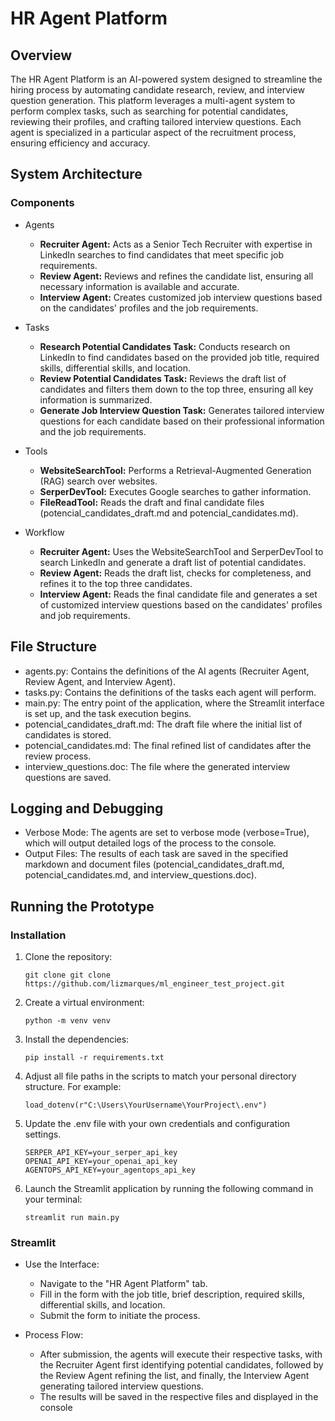 # HR Agent Platform
## Overview
The HR Agent Platform is an AI-powered system designed to streamline the hiring process by automating candidate research, review, and interview question generation. This platform leverages a multi-agent system to perform complex tasks, such as searching for potential candidates, reviewing their profiles, and crafting tailored interview questions. Each agent is specialized in a particular aspect of the recruitment process, ensuring efficiency and accuracy.

## System Architecture
### Components
- Agents

    - **Recruiter Agent:** Acts as a Senior Tech Recruiter with expertise in LinkedIn searches to find candidates that meet specific job requirements.
    - **Review Agent:** Reviews and refines the candidate list, ensuring all necessary information is available and accurate.
    - **Interview Agent:** Creates customized job interview questions based on the candidates' profiles and the job requirements.
  
- Tasks

    - **Research Potential Candidates Task:** Conducts research on LinkedIn to find candidates based on the provided job title, required skills, differential skills, and location.
    - **Review Potential Candidates Task:** Reviews the draft list of candidates and filters them down to the top three, ensuring all key information is summarized.
    - **Generate Job Interview Question Task:** Generates tailored interview questions for each candidate based on their professional information and the job requirements.

- Tools

    - **WebsiteSearchTool:** Performs a Retrieval-Augmented Generation (RAG) search over websites.
    - **SerperDevTool:** Executes Google searches to gather information.
    - **FileReadTool:** Reads the draft and final candidate files (potencial_candidates_draft.md and potencial_candidates.md).

- Workflow
  
    - **Recruiter Agent:** Uses the WebsiteSearchTool and SerperDevTool to search LinkedIn and generate a draft list of potential candidates.
    - **Review Agent:** Reads the draft list, checks for completeness, and refines it to the top three candidates.
    - **Interview Agent:** Reads the final candidate file and generates a set of customized interview questions based on the candidates' profiles and job requirements.

## File Structure
- agents.py: Contains the definitions of the AI agents (Recruiter Agent, Review Agent, and Interview Agent).
- tasks.py: Contains the definitions of the tasks each agent will perform.
- main.py: The entry point of the application, where the Streamlit interface is set up, and the task execution begins.
- potencial_candidates_draft.md: The draft file where the initial list of candidates is stored.
- potencial_candidates.md: The final refined list of candidates after the review process.
- interview_questions.doc: The file where the generated interview questions are saved.

## Logging and Debugging
- Verbose Mode: The agents are set to verbose mode (verbose=True), which will output detailed logs of the process to the console.
- Output Files: The results of each task are saved in the specified markdown and document files (potencial_candidates_draft.md, potencial_candidates.md, and interview_questions.doc).


## Running the Prototype
### Installation

1. Clone the repository:
    ```plaintext
    git clone git clone https://github.com/lizmarques/ml_engineer_test_project.git
    ```

2.  Create a virtual environment:
    
    ```plaintext
    python -m venv venv
    ```
    
3.  Install the dependencies:
    
    ```plaintext
    pip install -r requirements.txt
    ```
    
4.  Adjust all file paths in the scripts to match your personal directory structure. For example:
   
    ```plaintext
    load_dotenv(r"C:\Users\YourUsername\YourProject\.env")
    ```
    
5.  Update the .env file with your own credentials and configuration settings.
    ```plaintext
    SERPER_API_KEY=your_serper_api_key
    OPENAI_API_KEY=your_openai_api_key
    AGENTOPS_API_KEY=your_agentops_api_key
    ```
    
7.  Launch the Streamlit application by running the following command in your terminal:
    ```plaintext
    streamlit run main.py
    ```
### Streamlit

- Use the Interface:
    - Navigate to the "HR Agent Platform" tab.
    - Fill in the form with the job title, brief description, required skills, differential skills, and location.
    - Submit the form to initiate the process.
  
- Process Flow:
    - After submission, the agents will execute their respective tasks, with the Recruiter Agent first identifying potential candidates, followed by the Review Agent refining the list, and finally, the Interview Agent generating tailored interview questions.
    - The results will be saved in the respective files and displayed in the console

  
